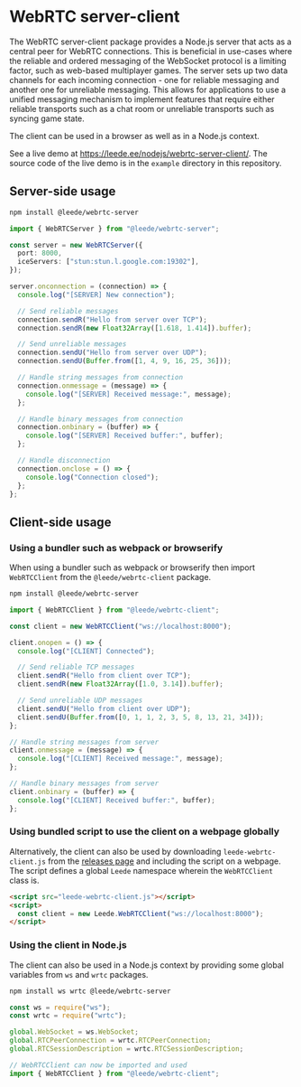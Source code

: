# WebRTC server-client

The WebRTC server-client package provides a Node.js server that acts as a central peer for WebRTC connections. This is beneficial in use-cases where the reliable and ordered messaging of the WebSocket protocol is a limiting factor, such as web-based multiplayer games. The server sets up two data channels for each incoming connection - one for reliable messaging and another one for unreliable messaging. This allows for applications to use a unified messaging mechanism to implement features that require either reliable transports such as a chat room or unreliable transports such as syncing game state.

The client can be used in a browser as well as in a Node.js context.

See a live demo at <https://leede.ee/nodejs/webrtc-server-client/>. The source code of the live demo is in the `example` directory in this repository.

## Server-side usage

```sh
npm install @leede/webrtc-server
```

```ts
import { WebRTCServer } from "@leede/webrtc-server";

const server = new WebRTCServer({
  port: 8000,
  iceServers: ["stun:stun.l.google.com:19302"],
});

server.onconnection = (connection) => {
  console.log("[SERVER] New connection");

  // Send reliable messages
  connection.sendR("Hello from server over TCP");
  connection.sendR(new Float32Array([1.618, 1.414]).buffer);

  // Send unreliable messages
  connection.sendU("Hello from server over UDP");
  connection.sendU(Buffer.from([1, 4, 9, 16, 25, 36]));

  // Handle string messages from connection
  connection.onmessage = (message) => {
    console.log("[SERVER] Received message:", message);
  };

  // Handle binary messages from connection
  connection.onbinary = (buffer) => {
    console.log("[SERVER] Received buffer:", buffer);
  };

  // Handle disconnection
  connection.onclose = () => {
    console.log("Connection closed");
  };
};
```

## Client-side usage

### Using a bundler such as webpack or browserify

When using a bundler such as webpack or browserify then import `WebRTCClient` from the `@leede/webrtc-client` package.

```sh
npm install @leede/webrtc-server
```

```ts
import { WebRTCClient } from "@leede/webrtc-client";

const client = new WebRTCClient("ws://localhost:8000");

client.onopen = () => {
  console.log("[CLIENT] Connected");

  // Send reliable TCP messages
  client.sendR("Hello from client over TCP");
  client.sendR(new Float32Array([1.0, 3.14]).buffer);

  // Send unreliable UDP messages
  client.sendU("Hello from client over UDP");
  client.sendU(Buffer.from([0, 1, 1, 2, 3, 5, 8, 13, 21, 34]));
};

// Handle string messages from server
client.onmessage = (message) => {
  console.log("[CLIENT] Received message:", message);
};

// Handle binary messages from server
client.onbinary = (buffer) => {
  console.log("[CLIENT] Received buffer:", buffer);
};
```

### Using bundled script to use the client on a webpage globally

Alternatively, the client can also be used by downloading `leede-webrtc-client.js` from the [releases page](https://github.com/leede-org/webrtc-server-client/releases) and including the script on a webpage. The script defines a global `Leede` namespace wherein the `WebRTCClient` class is.

```html
<script src="leede-webrtc-client.js"></script>
<script>
  const client = new Leede.WebRTCClient("ws://localhost:8000");
</script>
```

### Using the client in Node.js

The client can also be used in a Node.js context by providing some global variables from `ws` and `wrtc` packages.

```sh
npm install ws wrtc @leede/webrtc-server
```

```ts
const ws = require("ws");
const wrtc = require("wrtc");

global.WebSocket = ws.WebSocket;
global.RTCPeerConnection = wrtc.RTCPeerConnection;
global.RTCSessionDescription = wrtc.RTCSessionDescription;

// WebRTCClient can now be imported and used
import { WebRTCClient } from "@leede/webrtc-client";
```
